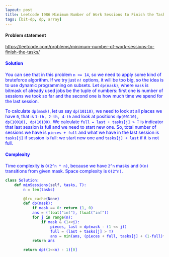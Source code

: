 ```yaml
---
layout: post
title: Leetcode 1986 Minimum Number of Work Sessions to Finish the Tasks 
tags: [bit-dp, dp, array]
---
```


#### Problem statement

<a href="https://leetcode.com/problems/minimum-number-of-work-sessions-to-finish-the-tasks/"> <font color = blue>https://leetcode.com/problems/minimum-number-of-work-sessions-to-finish-the-tasks/

#### Solution
You can see that in this problem `n <= 14`, so we need to apply some kind of bruteforce algorithm. If we try just `n!` options, it will be too big, so the idea is to use dynamic programming on subsets. Let `dp(mask)`, where `mask` is bitmask of already used jobs be the tuple of numbers: first one is number of sessions we took so far and the second one is how much time we spend for the last session.

To calculate `dp(mask)`, let us say `dp(10110)`, we need to look at all places we have `0`, that is `1-th, 2-th, 4-th` and look at positions `dp(00110), dp(10010), dp(10100)`. We calculate `full = last + tasks[j] > T` is indicator that last session is full and we need to start new one. So, total number of sessions we have is `pieces + full` and what we have in the last session is `tasks[j]` if session is full: we start new one and `tasks[j] + last` if it is not full.

#### Complexity
Time complexity is `O(2^n * n)`, because we have `2^n` masks and `O(n)` transitions from given mask. Space complexity is `O(2^n)`.

```python
class Solution:
    def minSessions(self, tasks, T):
        n = len(tasks)

        @lru_cache(None)
        def dp(mask):
            if mask == 0: return (1, 0)
            ans = (float("inf"), float("inf"))
            for j in range(n):
                if mask & (1<<j):
                    pieces, last = dp(mask - (1 << j))
                    full = (last + tasks[j] > T)
                    ans = min(ans, (pieces + full, tasks[j] + (1-full)*last))  
            return ans

        return dp((1<<n) - 1)[0]
```
